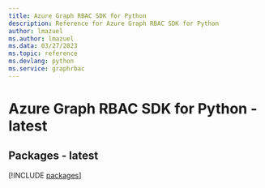 ```yaml
---
title: Azure Graph RBAC SDK for Python
description: Reference for Azure Graph RBAC SDK for Python
author: lmazuel
ms.author: lmazuel
ms.data: 03/27/2023
ms.topic: reference
ms.devlang: python
ms.service: graphrbac
---
```

# Azure Graph RBAC SDK for Python - latest
## Packages - latest
[!INCLUDE [packages](graph-rbac-index.md)]